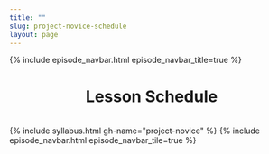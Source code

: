 ```yaml
---
title: ""
slug: project-novice-schedule
layout: page
---
```

{% include episode_navbar.html episode_navbar_title=true %}
<div align="center"><h1>Lesson Schedule</h1><br></div>
{% include syllabus.html  gh-name="project-novice" %}
{% include episode_navbar.html episode_navbar_tile=true %}